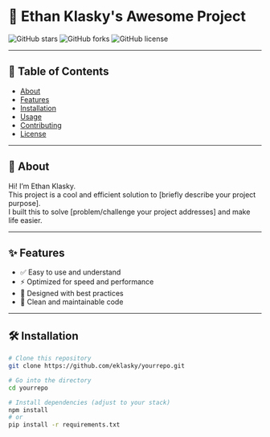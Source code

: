 # 🚀 Ethan Klasky's Awesome Project

![GitHub stars](https://img.shields.io/github/stars/eklasky/yourrepo?style=social)
![GitHub forks](https://img.shields.io/github/forks/eklasky/yourrepo?style=social)
![GitHub license](https://img.shields.io/github/license/eklasky/yourrepo)

---

## 🎯 Table of Contents
- [About](#about)
- [Features](#features)
- [Installation](#installation)
- [Usage](#usage)
- [Contributing](#contributing)
- [License](#license)

---

## 📖 About
Hi! I’m Ethan Klasky.  
This project is a cool and efficient solution to [briefly describe your project purpose].  
I built this to solve [problem/challenge your project addresses] and make life easier.

---

## ✨ Features
- ✅ Easy to use and understand  
- ⚡ Optimized for speed and performance  
- 🧠 Designed with best practices  
- 🎨 Clean and maintainable code  

---

## 🛠️ Installation

```bash
# Clone this repository
git clone https://github.com/eklasky/yourrepo.git

# Go into the directory
cd yourrepo

# Install dependencies (adjust to your stack)
npm install
# or
pip install -r requirements.txt
